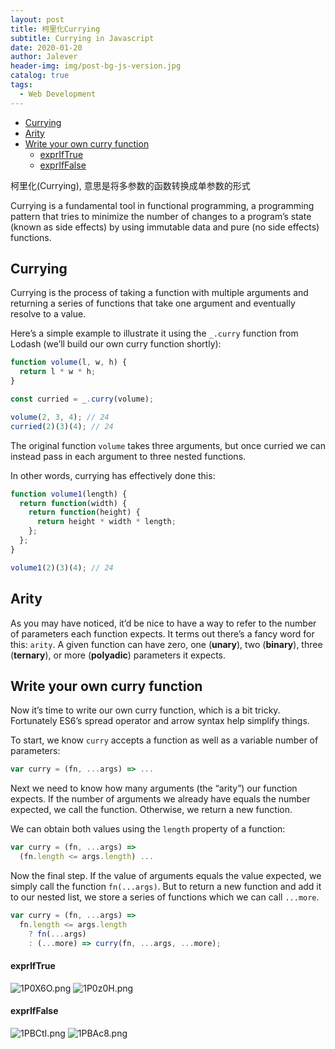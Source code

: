 ```yaml
---
layout: post
title: 柯里化Currying
subtitle: Currying in Javascript
date: 2020-01-20
author: Jalever
header-img: img/post-bg-js-version.jpg
catalog: true
tags:
  - Web Development
---
```


- [Currying](#currying)
- [Arity](#arity)
- [Write your own curry function](#write-your-own-curry-function)
    - [exprIfTrue](#expriftrue)
    - [exprIfFalse](#expriffalse)

柯里化(Currying), 意思是将多参数的函数转换成单参数的形式

Currying is a fundamental tool in functional programming, a programming pattern that tries to minimize the number of changes to a program’s state (known as side effects) by using immutable data and pure (no side effects) functions.

## Currying

Currying is the process of taking a function with multiple arguments and returning a series of functions that take one argument and eventually resolve to a value.

Here’s a simple example to illustrate it using the `_.curry` function from Lodash (we’ll build our own curry function shortly):

```js
function volume(l, w, h) {
  return l * w * h;
}

const curried = _.curry(volume);

volume(2, 3, 4); // 24
curried(2)(3)(4); // 24
```

The original function `volume` takes three arguments, but once curried we can instead pass in each argument to three nested functions.

In other words, currying has effectively done this:

```js
function volume1(length) {
  return function(width) {
    return function(height) {
      return height * width * length;
    };
  };
}

volume1(2)(3)(4); // 24
```

## Arity

As you may have noticed, it’d be nice to have a way to refer to the number of parameters each function expects. It terms out there’s a fancy word for this: `arity`. A given function can have zero, one (<strong>unary</strong>), two (<strong>binary</strong>), three (<strong>ternary</strong>), or more (<strong>polyadic</strong>) parameters it expects.

## Write your own curry function

Now it’s time to write our own curry function, which is a bit tricky. Fortunately ES6’s spread operator and arrow syntax help simplify things.

To start, we know `curry` accepts a function as well as a variable number of parameters:

```js
var curry = (fn, ...args) => ...
```

Next we need to know how many arguments (the “arity”) our function expects. If the number of arguments we already have equals the number expected, we call the function. Otherwise, we return a new function.

We can obtain both values using the `length` property of a function:

```js
var curry = (fn, ...args) =>
  (fn.length <= args.length) ...
```

Now the final step. If the value of arguments equals the value expected, we simply call the function `fn(...args)`. But to return a new function and add it to our nested list, we store a series of functions which we can call `...more`.

```js
var curry = (fn, ...args) =>
  fn.length <= args.length
    ? fn(...args)
    : (...more) => curry(fn, ...args, ...more);
```

#### exprIfTrue
![1P0X6O.png](https://s2.ax1x.com/2020/01/20/1P0X6O.png)
![1P0z0H.png](https://s2.ax1x.com/2020/01/20/1P0z0H.png)

#### exprIfFalse
![1PBCtI.png](https://s2.ax1x.com/2020/01/20/1PBCtI.png)
![1PBAc8.png](https://s2.ax1x.com/2020/01/20/1PBAc8.png)